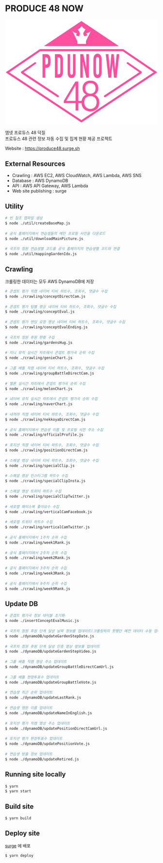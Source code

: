 # PRODUCE 48 NOW

![pdunow48](resources/now_logo/type1.jpg)

엠넷 프로듀스 48 덕질  
프로듀스 48 관련 정보 자동 수집 및 집계 현황 제공 프로젝트

Website : https://produce48.surge.sh

## External Resources

- Crawling : AWS EC2, AWS CloudWatch, AWS Lambda, AWS SNS
- Database : AWS DynamoDB
- API : AWS API Gateway, AWS Lambda
- Web site publishing : surge

## Utility

```bash
# 빈 참조 맵파일 생성
$ node ./util/createBaseMap.js

# 공식 홈페이지에서 연습생들의 메인 프로필 사진을 다운로드
$ node ./util/downloadMainPicture.js

# 국프의 정원 연습생별 코드를 공식 홈페이지의 연습생별 코드와 연결
$ node ./util/mappingGardenIdx.js
```

## Crawling

크롤링한 데이터는 모두 AWS DynamoDB에 저장

```bash
# 콘셉트 평가 직캠 네이버 티비 하트수, 조회수, 댓글수 수집
$ node ./crawling/conceptDirectCam.js

# 콘셉트 평가 팀별 영상 네이버 티비 하트수, 조회수, 댓글수 수집
$ node ./crawling/conceptEval.js

# 콘셉트 평가 엔딩 요정 영상 네이버 티비 하트수, 조회수, 댓글수 수집
$ node ./crawling/conceptEvalEnding.js

# 국프의 정원 후원 현황 수집
$ node ./crawling/gardensHug.js

# 지니 뮤직 실시간 차트에서 콘셉트 평가곡 순위 수집
$ node ./crawling/genieChart.js

# 그룹 배틀 직캠 네이버 티비 하트수, 조회수, 댓글수 수집
$ node ./crawling/groupBattleDirectCam.js

# 멜론 실시간 차트에서 콘셉트 평가곡 순위 수집
$ node ./crawling/melonChart.js

# 네이버 뮤직 실시간 차트에서 콘셉트 평가곡 순위 수집
$ node ./crawling/naverChart.js

# 내꺼야 직캠 네이버 티비 하트수, 조회수, 댓글수 수집
$ node ./crawling/nekkoyaDirectCam.js

# 공식 홈페이지에서 연습생 이름 및 프로필 사진 주소 수집
$ node ./crawling/officialProfile.js

# 포지션 직캠 네이버 티비 하트수, 조회수, 댓글수 수집
$ node ./crawling/positionDirectCam.js

# 스페셜 영상 네이버 티비 하트수, 조회수, 댓글수 수집
$ node ./crawling/specialClip.js

# 스페셜 영상 인스타그램 하트수 수집
$ node ./crawling/specialClipInsta.js

# 스페셜 영상 트위터 하트수 수집
$ node ./crwaling/specialClipTwitter.js

# 세로캠 페이스북 좋아요수 수집
$ node ./crawling/verticalCamFacebook.js

# 세로캠 트위터 하트수 수집
$ node ./crawling/verticalCamTwitter.js

# 공식 홈페이지에서 1주차 순위 수집
$ node ./crawling/week1Rank.js

# 공식 홈페이지에서 2주차 순위 수집
$ node ./crawling/week2Rank.js

# 공식 홈페이지에서 3주차 순위 수집
$ node ./crawling/week3Rank.js

# 공식 홈페이지에서 9주차 순위 수집
$ node ./crawling/week9Rank.js
```

## Update DB

```bash
# 콘셉트 평가곡 정보 테이블 초기화
$ node ./insertConceptEvalMusic.js

# 국프의 정원 후원 단계 달성 날짜 정보를 업데이트(크롤링하지 못했던 예전 데이터 수동 업데이트)
$ node ./dynamoDB/updateGardenStepDate.js

# 국프의 정원 후원 단계 달성 인증 영상 정보를 업데이트
$ node ./dynamoDB/updateGardenStepVideo.js

# 그룹 배틀 직캠 영상 주소 업데이트
$ node ./dynamoDB/updateGroupBattleDirectCamUrl.js

# 그룹 배틀 현장투표수 업데이트
$ node ./dynamoDB/updateGroupBattleVote.js

# 연습생 최근 순위 업데이트
$ node ./dynamoDB/updateLastRank.js

# 연습생 영문 이름 업데이트
$ node ./dynamoDB/updateNameInEnglish.js

# 포지션 평가 직캠 영상 주소 업데이트
$ node ./dynamoDB/updatePositionDirectCamUrl.js

# 포지션 평가 현장투표수 업데이트
$ node ./dynamoDB/updatePositionVote.js

# 연습생 방출 정보 업데이트
$ node ./dynamoDB/updateRetired.js
```

## Running site locally

```bash
$ yarn
$ yarn start
```

## Build site

```bash
$ yarn build
```

## Deploy site

[surge](https://surge.sh/) 에 배포

```bash
$ yarn deploy
```
